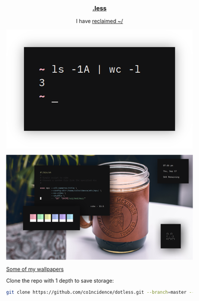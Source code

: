 <h3 align="center"><a href="https://co1ncidence.github.io/rices/">.less</a></h3>
<p align="center">I have <a href="https://github.com/vizs/declutter-home">reclaimed ~/</a></p>

<p align="center"

![img](scr/home.png)

</p>

<p align="center"

![img](scr/comfyaf.png)

</p>

[Some of my wallpapers](https://postimg.cc/gallery/MxW3J1t)

Clone the repo with 1 depth to save storage:
```sh
git clone https://github.com/co1ncidence/dotless.git --branch=master --depth 1
```
